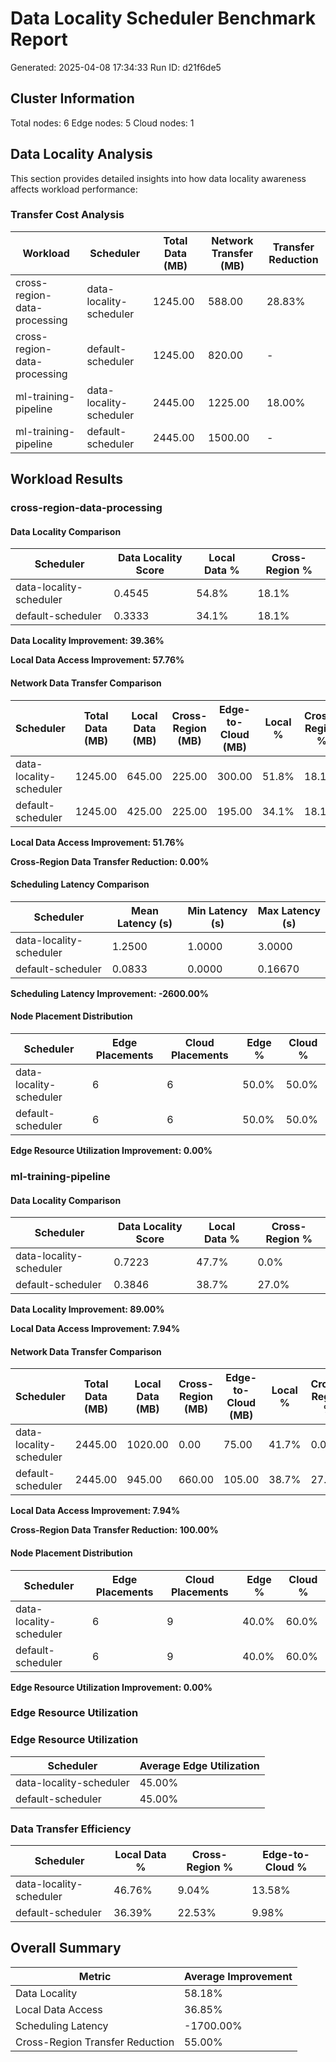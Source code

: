 # Data Locality Scheduler Benchmark Report

Generated: 2025-04-08 17:34:33
Run ID: d21f6de5

## Cluster Information

Total nodes: 6
Edge nodes: 5
Cloud nodes: 1

## Data Locality Analysis

This section provides detailed insights into how data locality awareness affects workload performance:

### Transfer Cost Analysis

| Workload | Scheduler | Total Data (MB) | Network Transfer (MB) | Transfer Reduction |
|----------|-----------|----------------|----------------------|-------------------|
| cross-region-data-processing | data-locality-scheduler | 1245.00 | 588.00 | 28.83% |
| cross-region-data-processing | default-scheduler | 1245.00 | 820.00 | - |
| ml-training-pipeline | data-locality-scheduler | 2445.00 | 1225.00 | 18.00% |
| ml-training-pipeline | default-scheduler | 2445.00 | 1500.00 | - |

## Workload Results

### cross-region-data-processing

#### Data Locality Comparison

| Scheduler | Data Locality Score | Local Data % | Cross-Region % |
|-----------|--------------------|-------------|---------------|
| data-locality-scheduler | 0.4545 | 54.8% | 18.1% |
| default-scheduler | 0.3333 | 34.1% | 18.1% |

**Data Locality Improvement: 39.36%**

**Local Data Access Improvement: 57.76%**

#### Network Data Transfer Comparison

| Scheduler | Total Data (MB) | Local Data (MB) | Cross-Region (MB) | Edge-to-Cloud (MB) | Local % | Cross-Region % |
|-----------|----------------|----------------|------------------|-------------------|---------|---------------|
| data-locality-scheduler | 1245.00 | 645.00 | 225.00 | 300.00 | 51.8% | 18.1% |
| default-scheduler | 1245.00 | 425.00 | 225.00 | 195.00 | 34.1% | 18.1% |

**Local Data Access Improvement: 51.76%**

**Cross-Region Data Transfer Reduction: 0.00%**

#### Scheduling Latency Comparison

| Scheduler | Mean Latency (s) | Min Latency (s) | Max Latency (s) |
|-----------|------------------|-----------------|------------------|
| data-locality-scheduler | 1.2500 | 1.0000 | 3.0000 |
| default-scheduler | 0.0833 | 0.0000 | 0.16670 |

**Scheduling Latency Improvement: -2600.00%**

#### Node Placement Distribution

| Scheduler | Edge Placements | Cloud Placements | Edge % | Cloud % |
|-----------|----------------|-----------------|--------|----------|
| data-locality-scheduler | 6 | 6 | 50.0% | 50.0% |
| default-scheduler | 6 | 6 | 50.0% | 50.0% |

**Edge Resource Utilization Improvement: 0.00%**

### ml-training-pipeline

#### Data Locality Comparison

| Scheduler | Data Locality Score | Local Data % | Cross-Region % |
|-----------|--------------------|-------------|---------------|
| data-locality-scheduler | 0.7223 | 47.7% | 0.0% |
| default-scheduler | 0.3846 | 38.7% | 27.0% |

**Data Locality Improvement: 89.00%**

**Local Data Access Improvement: 7.94%**

#### Network Data Transfer Comparison

| Scheduler | Total Data (MB) | Local Data (MB) | Cross-Region (MB) | Edge-to-Cloud (MB) | Local % | Cross-Region % |
|-----------|----------------|----------------|------------------|-------------------|---------|---------------|
| data-locality-scheduler | 2445.00 | 1020.00 | 0.00 | 75.00 | 41.7% | 0.0% |
| default-scheduler | 2445.00 | 945.00 | 660.00 | 105.00 | 38.7% | 27.0% |

**Local Data Access Improvement: 7.94%**

**Cross-Region Data Transfer Reduction: 100.00%**

#### Node Placement Distribution

| Scheduler | Edge Placements | Cloud Placements | Edge % | Cloud % |
|-----------|----------------|-----------------|--------|----------|
| data-locality-scheduler | 6 | 9 | 40.0% | 60.0% |
| default-scheduler | 6 | 9 | 40.0% | 60.0% |

**Edge Resource Utilization Improvement: 0.00%**


### Edge Resource Utilization

### Edge Resource Utilization

| Scheduler | Average Edge Utilization |
|-----------|---------------------------|
| data-locality-scheduler | 45.00% |
| default-scheduler | 45.00% |

### Data Transfer Efficiency

| Scheduler | Local Data % | Cross-Region % | Edge-to-Cloud % |
|-----------|-------------|---------------|----------------|
| data-locality-scheduler | 46.76% | 9.04% | 13.58% |
| default-scheduler | 36.39% | 22.53% | 9.98% |

## Overall Summary

| Metric | Average Improvement |
|--------|---------------------|
| Data Locality | 58.18% |
| Local Data Access | 36.85% |
| Scheduling Latency | -1700.00% |
| Cross-Region Transfer Reduction | 55.00% |

